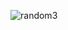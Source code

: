 ![random3](https://github.com/Tumppi66/v3rm-archive/assets/61348006/505c6bcd-2137-464f-af1e-542ca9dc5f32)
